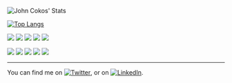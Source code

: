 ![John Cokos' Stats](https://github-readme-stats.vercel.app/api?username=johncokos&show_icons=true&theme=dark)

[![Top Langs](https://github-readme-stats.vercel.app/api/top-langs/?username=johncokos)](https://github.com/anuraghazra/github-readme-stats)


![](https://img.shields.io/badge/Instructor-Code%20Fellows-informational?style=flat&logoColor=white&color=8B0000)
![](https://img.shields.io/badge/Instructor-React-informational?style=flat&logo=react&logoColor=white&color=0078D4)
![](https://img.shields.io/badge/Instructor-Node-informational?style=flat&logo=node.jslogoColor=white&color=0078D4)
![](https://img.shields.io/badge/Instructor-JavaScript-informational?style=flat&logo=javascript&logoColor=white&color=0078D4)
![](https://img.shields.io/badge/Instructor-C%23-informational?style=flat&logo=c-sharp&logoColor=white&color=0078D4)

![](https://img.shields.io/badge/Developer-React-informational?style=flat&logo=react&logoColor=white&color=2bbc8a)
![](https://img.shields.io/badge/Developer-Node-informational?style=flat&logo=node.jslogoColor=white&color=2bbc8a)
![](https://img.shields.io/badge/Developer-JavaScript-informational?style=flat&logo=javascript&logoColor=white&color=2bbc8a)
![](https://img.shields.io/badge/Developer-HTML-informational?style=flat&logo=html5&logoColor=white&color=2bbc8a)
![](https://img.shields.io/badge/Developer-CSS-informational?style=flat&logo=css-wizardry&logoColor=white&color=2bbc8a)

---

You can find me on [![Twitter][1.2]][1], or on [![LinkedIn][2.2]][2].

[1.2]: http://i.imgur.com/wWzX9uB.png (twitter icon without padding)
[2.2]: https://raw.githubusercontent.com/MartinHeinz/MartinHeinz/master/linkedin-3-16.png (LinkedIn icon without padding)

[1]: https://twitter.com/dailydoseofcode
[2]: https://www.linkedin.com/in/john-cokos/
